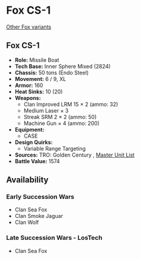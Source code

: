 # Fox CS-1 

[Other Fox variants](../fox.md) 

## Fox CS-1 

- **Role:** Missile Boat 
- **Tech Base:** Inner Sphere Mixed (2824) 
- **Chassis:** 50 tons (Endo Steel) 
- **Movement:** 6 / 9, XL 
- **Armor:** 160 
- **Heat Sinks:** 10 (20) 
- **Weapons:** 
  - Clan Improved LRM 15 × 2 (ammo: 32) 
  - Medium Laser × 3 
  - Streak SRM 2 × 2 (ammo: 50) 
  - Machine Gun × 4 (ammo: 200) 
- **Equipment:** 
  - CASE 
- **Design Quirks:** 
  - Variable Range Targeting 
- **Sources:** TRO: Golden Century , [Master Unit List](http://masterunitlist.info/Unit/Details/4182) 
- **Battle Value:** 1574 

## Availability 

### Early Succession Wars 

- Clan Sea Fox 
- Clan Smoke Jaguar 
- Clan Wolf 

### Late Succession Wars - LosTech 

- Clan Sea Fox 

